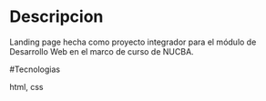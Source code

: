 # Descripcion

Landing page hecha como proyecto integrador para el módulo de Desarrollo Web en el marco de curso de NUCBA.

#Tecnologias

html, css
